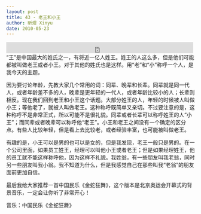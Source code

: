 ```yaml
---
layout: post
title: 43 - 老王和小王
author: 昕煜 Xinyu
date: 2010-05-23
---
```


<iframe src="https://archive.org/embed/slowchinese_201909/Slow_Chinese_043.mp3" width="500" height="30" frameborder="0" webkitallowfullscreen="true" mozallowfullscreen="true" allowfullscreen></iframe>
“王”是中国最大的姓氏之一，有将近一亿人姓王。姓王的人这么多，但是他们可能都被叫做老王或者小王。对于其他的姓氏也是这样。用“老”和“小”称呼一个人，是我今天的主题。

因为要讨论年龄，先教大家几个常用的词：同辈、晚辈和长辈。同辈就是同一代人，或者年龄差不多的人，晚辈是更年轻的一代人，或者年龄比较小的人；长辈则相反。现在我们回到老王和小王这个话题。大部分姓王的人，年轻的时候被人叫做小王；等他老了，就被人叫做老王。这种称呼既简单又亲切。不过要注意的是，这种称呼不是非常正式，所以可能不是很礼貌。同辈或者长辈可以称呼姓王的人“小王”；而同辈或者晚辈可以称呼他“老王”。小王和老王之间没有一个确定的区分点。有些人比较年轻，但是看上去比较老，或者经验丰富，也可能被叫做老王。

有趣的是，小王可以是男的也可以是女的，但是我发现，老王一般只是男的。在一个公司里面，如果员工姓王，经理可以叫他小王或者老王；但是如果经理姓王，他的员工就不能这样称呼他，因为这样不礼貌。我姓翁，有一些朋友叫我老翁，同时另一些朋友叫我小翁。我不知道为什么，但是我感觉自己在那些叫我“老翁”的朋友面前更加自信。

最后我给大家推荐一首中国民乐《金蛇狂舞》，这个版本是北京奥运会开幕式的背景音乐，一定会让你听了非常开心！

音乐：中国民乐《金蛇狂舞》

 

